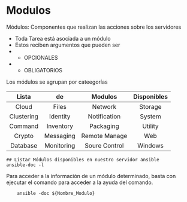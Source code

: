 Modulos
===

Módulos: Componentes que realizan las acciones sobre los servidores
- Toda Tarea está asociada a un módulo
- Estos reciben argumentos que pueden ser 
- - OPCIONALES
- - OBLIGATORIOS

Los módulos se agrupan por cateegorías

| Lista    |de  | Modulos  | Disponibles  |
| :---: | :---: | :---: | :---: |
|Cloud|Files|Network|Storage|
|Clustering|Identity|Notification|System|
|Command|Inventory|Packaging|Utility|
|Crypto|Messaging|Remote Manage|Web|
|Database|Monitoring|Soure Control|Windows|



```
## Listar Módulos disponibles en nuestro servidor ansible
ansible-doc -l 
```


Para acceder a la información de un módulo determinado, basta con ejecutar el comando para acceder a la ayuda del comando.

```
    ansible -doc ${Nombre_Modulo}
```
